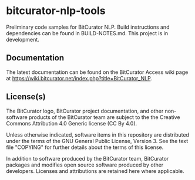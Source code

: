# bitcurator-nlp-tools

Preliminary code samples for BitCurator NLP. Build instructions and dependencies can be found in BUILD-NOTES.md. This project is in development.

## Documentation

The latest documentation can be found on the BitCurator Access wiki page at https://wiki.bitcurator.net/index.php?title=BitCurator_NLP.

## License(s)

The BitCurator logo, BitCurator project documentation, and other non-software products of the BitCurator team are subject to the the Creative Commons Attribution 4.0 Generic license (CC By 4.0).

Unless otherwise indicated, software items in this repository are distributed under the terms of the GNU General Public License, Version 3. See the text file "COPYING" for further details about the terms of this license.

In addition to software produced by the BitCurator team, BitCurator packages and modifies open source software produced by other developers. Licenses and attributions are retained here where applicable.

